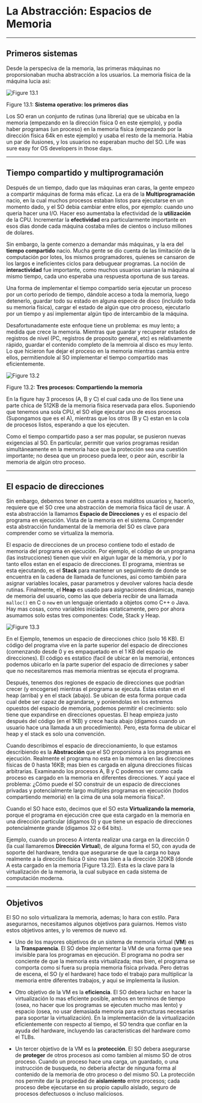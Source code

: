# La Abstracción: Espacios de Memoria

---

## Primeros sistemas

Desde la perspeciva de la memoria, las primeras máquinas no proporsionaban mucha abstracción a los usuarios. La memoria física de la máquina lucia asi:

![Figure 13.1](../imagenes/figure13_1.png)

Figure 13.1: **Sistema operativo: los primeros días**

Los SO eran un conjunto de rutinas (una libreria) que se ubicaba en la memoria (empezando en la dirección física 0 en este ejemplo), y podia haber programas (un proceso) en la memoria física (empezando por la dirección física 64k en este ejemplo) y usaba el resto de la memoria. Habia un par de ilusiones, y los usuarios no esperaban mucho del SO. Life was sure easy for OS developers in those days.

---

## Tiempo compartido y multiprogramación

Después de un tiempo, dado que las máquinas eran caras, la gente empezo a compartir máquinas de forma más eficaz. La era de la **Multiprogramación** nacio, en la cual muchos procesos estaban listos para ejecutarse en un momento dado, y el SO debia cambiar entre ellos, por ejemplo: cuando uno queria hacer una I/O. Hacer eso aumentaba la efectividad de la **utilización** de la CPU. Incrementar la **efectividad** era particularmente importante en esos dias donde cada máquina costaba miles de cientos o incluso millones de dolares.

Sin embargo, la gente comenzo a demandar más máquinas, y la era del **tiempo compartido** nacio. Mucha gente se dio cuenta de las limitación de la computación por lotes, los mismos programadores, quienes se cansaron de los largos e ineficientes ciclos para debuguear programas. La noción de **interactividad** fue importante, como muchos usuarios usarian la máquina al mismo tiempo, cada uno esperaba una respuesta oportuna de sus tareas.

Una forma de implementar el tiempo compartido seria ejecutar un proceso por un corto periodo de tiempo, dándole acceso a toda la memoria, luego detenerlo, guardar todo su estado en alguna especie de disco (incluido toda su memoria física), cargar el estado de algún que otro proceso, ejecutarlo por un tiempo y así implementar algún tipo de intercambio de la máquina.

Desafortunadamente este enfoque tiene un problema: es muy lento; a medida que crece la memoria. Mientras que guardar y recuperar estados de registros de nivel (PC, registros de proposito general, etc) es relativamente rápido, guardar el contenido completo de la memroia al disco es muy lento. Lo que hicieron fue dejar el proceso en la memoria mientras cambia entre ellos, permitiendole al SO implementar el tiempo compartido mas eficientemente.

![Figure 13.2](../imagenes/figure13_2.png)

Figure 13.2: **Tres procesos: Compartiendo la memoria**

En la figure hay 3 procesos (A, B y C) el cual cada uno de llos tiene una parte chica de 512KB de la memoria física reservada para ellos. Suponiendo que tenemos una sola CPU, el SO elige ejecutar uno de esos procesos (Supongamos que es el A), mientras que los otros (B y C) estan en la cola de procesos listos, esperando a que los ejecuten.

Como el tiempo compartido paso a ser mas popular, se pusieron nuevas exigencias al SO. En particular, permitir que varios programas residan simultáneamente en la memoria hace que la protección sea una cuestión importante; no desea que un proceso pueda leer, o peor aún, escribir la memoria de algún otro proceso.

---

## El espacio de direcciones

Sin embargo, debemos tener en cuenta a esos malditos usuarios y, hacerlo, requiere que el SO cree una abstracción de memoria física fácil de usar. A esta abstracción la llamamos **Espacio de Direcciones** y es el espacio del programa en ejecución. Vista de la memoria en el sistema. Comprender esta abstracción fundamental de la memoria del SO es clave para comprender como se virtualiza la memoria.

El espacio de direcciones de un proceso contiene todo el estado de memoria del programa en ejecución. Por ejemplo, el código de un programa (las instrucciones) tienen que vivir en algun lugar de la memoria, y por lo tanto ellos estan en el espacio de direcciones. El programa, mientras se esta ejecutando, es el **Stack** para mantener un seguimiento de donde se encuentra en la cadena de llamada de funciones, asi como también para asignar variables locales, pasar parametros y devolver valores hacia desde rutinas. Finalmente, el **Heap** es usado para asignaciones dinámicas, manejo de memoria del usuario, como las que deberia recibir de una llamada `malloc()` en C o `new` en un lenguaje orientado a objetos como C++ o Java. Hay mas cosas, como variables iniciadas estaticamente, pero por ahora asumamos solo estas tres componentes: Code, Stack y Heap.

![Figure 13.3](../imagenes/figure13_3.png)

En el Ejemplo, tenemos un espacio de direcciones chico (solo 16 KB). El código del programa vive en la parte superior del espacio de direcciones (comenzando desde 0 y es empaquetado en el 1 KB del espacio de direcciones). El código es estatico (facil de ubicar en la memoria), entonces podemos ubicarlo en la parte superior del espacio de dirreciones y saber que no necesitaremos mas memoria mientras se ejecuta el programa.

Después, tenemos dos regiones de espacio de direcciones que podrian crecer (y encogerse) mientras el programa se ejecuta. Estas estan en el heap (arriba) y en el stack (abajo). Se ubican de esta forma porque cada cual debe ser capaz de agrandarse, y poniendolas en los extremos opuestos del espacio de memoria, podemos permitir el crecimiento: solo tiene que expandirse en direcciones opuestas. El heap empieza justo después del código (en el 1KB) y crece hacia abajo (digamos cuando un usuario hace una llamada a un procedimiento). Pero, esta forma de ubicar el heap y el stack es solo una convención.

Cuando describimos el espacio de direccionamiento, lo que estamos describiendo es la **Abstracción** que el SO proporsiona a los programas en ejecución. Realmente el programa no esta en la memoria en las direcciones físicas de 0 hasta 16KB; mas bien es cargada en alguna direcciones físicas arbitrarias. Examinando los procesos A, B y C podemos ver como cada proceso es cargado en la memoria en diferentes direcciones. Y aqui yace el problema: ¿Cómo puede el SO construir de un espacio de direcciones privadas y potencialmente largo multiples programas en ejecución (todos compartiendo memoria) en la cima de una sola memoria física?.

Cuando el SO hace esto, decimos que el SO esta **Virtualizando la memoria**, porque el programa en ejecución cree que esta cargado en la memoria en una dirección particular (digamos 0) y que tiene un espacio de direcciones potencialmente grande (digamos 32 o 64 bits).

Ejemplo, cuando un proceso A intenta realizar una carga en la dirección 0 (la cual llamaremos **Dirección Virtual**), de alguna forma el SO, con ayuda de soporte del hardware, tendra que asegurarse de que la carga no baya realmente a la dirección física 0 sino mas bien a la dirección 320KB (donde A esta cargado en la memoria [Figure 13.2]). Esta es la clave para la virtualización de la memoria, la cual subyace en cada sistema de computación moderna.

---

## Objetivos

El SO no solo virtualizara la memoria, ademas; lo hara con estilo. Para asegurarnos, necesitamos algunos objetivos para guiarnos. Hemos visto estos objetivos antes, y lo veremos de nuevo xd.

* Uno de los mayores objetivos de un sistema de memoria virtual (**VM**) es la **Transparencia**. El SO debe implementar la VM de una forma que sea invisible para los programas en ejecución. El programa no podra ser conciente de que la memoria esta virtualizada; mas bien, el programa se comporta como si fuera su propia memoria física privada. Pero detras de escena, el SO (y el hardware) hace todo el trabajo para multiplicar la memoria entre diferentes trabajos, y aqui se implementa la ilusion.

* Otro objetivo de la VM es la **eficiencia**. El SO debera luchar en hacer la virtualización lo mas eficiente posible, ambos en terminos de tiempo (osea, no hacer que los programas se ejecuten mucho mas lento) y espacio (osea, no usar demasiada memoria para estructuras necesarias para soportar la virtualización). En la implementación de la virtualización eficientemente con respecto al tiempo, el SO tendra que confiar en la ayuda del hardware, incluyendo las caracteristicas del hardware como el TLBs.

* Un tercer objetivo de la VM es la **protección**. El SO debera asegurarse de **proteger** de otros procesos asi como tambien al mismo SO de otros proceso. Cuando un proceso hace una carga, un guardado, o una instrucción de busqueda, no deberia afectar de ninguna forma al contenido de la memoria de otro proceso o del mismo SO. La protección nos permite dar la propiedad de **aislamiento** entre procesos; cada proceso debe ejecutarse en su propio capullo aislado, seguro de procesos defectuosos o incluso maliciosos.